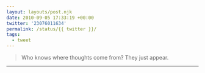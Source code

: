 ```yaml
---
layout: layouts/post.njk
date: 2010-09-05 17:33:19 +00:00
twitter: '23076011634'
permalink: /status/{{ twitter }}/
tags: 
  - tweet
---
```


> Who knows where thoughts come from? They just appear.

---
